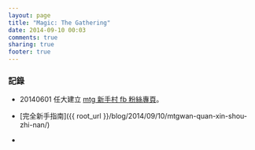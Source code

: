 ```yaml
---
layout: page
title: "Magic: The Gathering"
date: 2014-09-10 00:03
comments: true
sharing: true
footer: true
---
```


### 記錄

- 20140601 任大建立 [mtg 新手村 fb 粉絲專頁](https://www.facebook.com/groups/635044613244573/)。

- [完全新手指南]({{ root_url }}/blog/2014/09/10/mtgwan-quan-xin-shou-zhi-nan/)
- 
